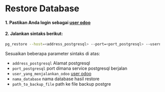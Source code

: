 # Restore Database

#### 1. Pastikan Anda login sebagai [user odoo](../terminologi.md#user-odoo)
#### 2. Jalankan sintaks berikut:

```bash
pg_restore --host=<address_postgresql> --port=<port_postgresql> --username=<user_yang_menjalankan_odoo> --password --format=c --no-owner -v --dbname=<nama_database> <path_to_backup_file>
```

Sesuaikan beberapa parameter sintaks di atas:

* ```address_postgresql``` Alamat postgresql
* ```port_postgresql``` port dimana service postgresql berjalan
* ```user_yang_menjalankan_odoo``` [user odoo](../../terminologi.md#user-odoo)
* ```nama_database``` nama database hasil restore
* ```path_to_backup_file``` path ke file backup postgre
